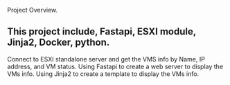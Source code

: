 Project Overview.
## This project include, Fastapi, ESXI module, Jinja2, Docker, python.
Connect to ESXI standalone server and get the VMS info by Name, IP address, and VM status.
Using Fastapi to create a web server to display the VMs info.
Using Jinja2 to create a template to display the VMs info.